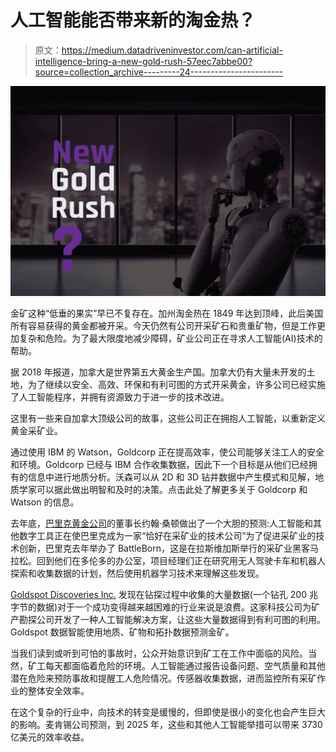 # 人工智能能否带来新的淘金热？

> 原文：<https://medium.datadriveninvestor.com/can-artificial-intelligence-bring-a-new-gold-rush-57eec7abbe00?source=collection_archive---------24----------------------->

![](img/ece45871f23f48bd09e8c95670d52659.png)

金矿这种“低垂的果实”早已不复存在。加州淘金热在 1849 年达到顶峰，此后美国所有容易获得的黄金都被开采。今天仍然有公司开采矿石和贵重矿物，但是工作更加复杂和危险。为了最大限度地减少障碍，矿业公司正在寻求人工智能(AI)技术的帮助。

据 2018 年报道，加拿大是世界第五大黄金生产国。加拿大仍有大量未开发的土地，为了继续以安全、高效、环保和有利可图的方式开采黄金，许多公司已经实施了人工智能程序，并拥有资源致力于进一步的技术改进。

这里有一些来自加拿大顶级公司的故事，这些公司正在拥抱人工智能，以重新定义黄金采矿业。

通过使用 IBM 的 Watson，Goldcorp 正在提高效率，使公司能够关注工人的安全和环境。Goldcorp 已经与 IBM 合作收集数据，因此下一个目标是从他们已经拥有的信息中进行地质分析。沃森可以从 2D 和 3D 钻井数据中产生模式和见解，地质学家可以据此做出明智和及时的决策。点击此处了解更多关于 Goldcorp 和 Watson 的信息。

去年底，[巴里克黄金公司](https://www.barrick.com/home/default.aspx)的董事长约翰·桑顿做出了一个大胆的预测:人工智能和其他数字工具正在使巴里克成为一家“恰好在采矿业的技术公司”为了促进采矿业的技术创新，巴里克去年举办了 BattleBorn，这是在拉斯维加斯举行的采矿业黑客马拉松。回到他们在多伦多的办公室，项目经理们正在研究用无人驾驶卡车和机器人探索和收集数据的计划，然后使用机器学习技术来理解这些发现。

[Goldspot Discoveries Inc.](https://www.visualcapitalist.com/ai-big-data-mineral-discoveries/) 发现在钻探过程中收集的大量数据(一个钻孔 200 兆字节的数据)对于一个成功变得越来越困难的行业来说是浪费。这家科技公司为矿产勘探公司开发了一种人工智能解决方案，让这些大量数据得到有利可图的利用。Goldspot 数据智能使用地质、矿物和拓扑数据预测金矿。

当我们读到或听到可怕的事故时，公众开始意识到矿工在工作中面临的风险。当然，矿工每天都面临着危险的环境。人工智能通过报告设备问题、空气质量和其他潜在危险来预防事故和提醒工人危险情况。传感器收集数据，进而监控所有采矿作业的整体安全效率。

在这个复杂的行业中，向技术的转变是缓慢的，但即使是很小的变化也会产生巨大的影响。麦肯锡公司预测，到 2025 年，这些和其他人工智能举措可以带来 3730 亿美元的效率收益。
